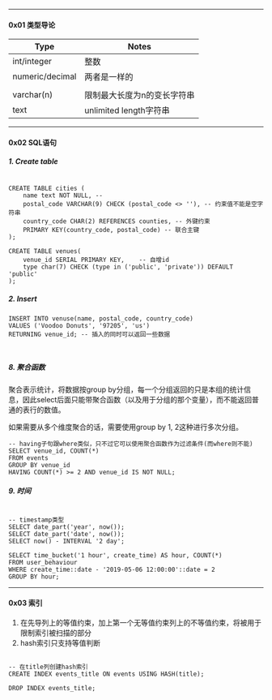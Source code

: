 



---

#### 0x01 类型导论



| Type            | Notes                       |
| --------------- | --------------------------- |
| int/integer     | 整数                        |
| numeric/decimal | 两者是一样的                |
|                 |                             |
| varchar(n)      | 限制最大长度为n的变长字符串 |
| text            | unlimited length字符串      |



----

#### 0x02 SQL语句



##### 1. Create table

```mysql

CREATE TABLE cities (
	name text NOT NULL, -- 
    postal_code VARCHAR(9) CHECK (postal_code <> ''), -- 约束值不能是空字符串
    country_code CHAR(2) REFERENCES counties, -- 外键约束 
    PRIMARY KEY(country_code, postal_code) -- 联合主键
);

CREATE TABLE venues(
	venue_id SERIAL PRIMARY KEY,	-- 自增id
    type char(7) CHECK (type in ('public', 'private')) DEFAULT 'public'
);

```



##### 2. Insert

```mysql
INSERT INTO venuse(name, postal_code, country_code)
VALUES ('Voodoo Donuts', '97205', 'us')
RETURNING venue_id; -- 插入的同时可以返回一些数据



```



##### 8. 聚合函数

聚合表示统计，将数据按group by分组，每一个分组返回的只是本组的统计信息，因此select后面只能带聚合函数（以及用于分组的那个变量），而不能返回普通的表行的数值。

如果需要从多个维度聚合的话，需要使用group by 1, 2这种进行多次分组。



```mysql
-- having子句跟where类似，只不过它可以使用聚合函数作为过滤条件(而where则不能)
SELECT venue_id, COUNT(*)
FROM events
GROUP BY venue_id
HAVING COUNT(*) >= 2 AND venue_id IS NOT NULL;
```



##### 9. 时间

```mysql

-- timestamp类型
SELECT date_part('year', now());
SELECT date_part('date', now());
SELECT now() - INTERVAL '2 day';

SELECT time_bucket('1 hour', create_time) AS hour, COUNT(*)
FROM user_behaviour
WHERE create_time::date - '2019-05-06 12:00:00'::date = 2
GROUP BY hour;
```



----

#### 0x03 索引



1. 在先导列上的等值约束，加上第一个无等值约束列上的不等值约束，将被用于限制索引被扫描的部分
2. hash索引只支持等值判断



```mysql

-- 在title列创建hash索引
CREATE INDEX events_title ON events USING HASH(title);

DROP INDEX events_title;
```












